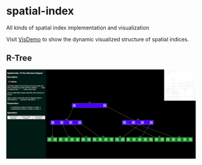 # spatial-index
All kinds of spatial index implementation and visualization

Visit [VisDemo](https://wkgreat.github.io/spatial-index/) to show the dynamic visualized structure of spatial indices.

## R-Tree
![R-Tree Demo](./docs/rtree-demo.png)

